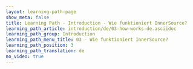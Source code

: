```yaml
---
layout: learning-path-page
show_meta: false
title: Learning Path - Introduction - Wie funktioniert InnerSource?
learning_path_article: introduction/de/03-how-works-de.asciidoc
learning_path_group: Introduction
learning_path_menu_title: 03 - Wie funktioniert InnerSource?
learning_path_position: 3
learning_path_translation: de
no_video: true
---
```

<!--- This file autogenerated from https://github.com/InnerSourceCommons/InnerSourceLearningPath/blob/master/scripts/generate_learning_path_markdown.js -->